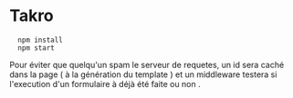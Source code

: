 # Takro

```
  npm install
  npm start
```

Pour éviter que quelqu'un spam le serveur de requetes, un id sera caché dans la page ( à la génération du template ) et un middleware testera si l'execution d'un formulaire à déjà été faite ou non .
